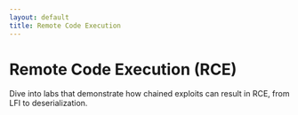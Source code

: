```yaml
---
layout: default
title: Remote Code Execution
---
```


# Remote Code Execution (RCE)

Dive into labs that demonstrate how chained exploits can result in RCE, from LFI to deserialization.
